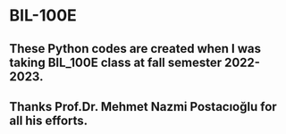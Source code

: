 # BIL-100E

## These Python codes are created when I was taking BIL_100E class at fall semester 2022-2023.

## Thanks Prof.Dr. Mehmet Nazmi Postacıoğlu for all his efforts.
